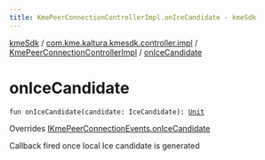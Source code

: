 ```yaml
---
title: KmePeerConnectionControllerImpl.onIceCandidate - kmeSdk
---
```


[kmeSdk](../../index.html) / [com.kme.kaltura.kmesdk.controller.impl](../index.html) / [KmePeerConnectionControllerImpl](index.html) / [onIceCandidate](./on-ice-candidate.html)

# onIceCandidate

`fun onIceCandidate(candidate: IceCandidate): `[`Unit`](https://kotlinlang.org/api/latest/jvm/stdlib/kotlin/-unit/index.html)

Overrides [IKmePeerConnectionEvents.onIceCandidate](../../com.kme.kaltura.kmesdk.webrtc.peerconnection/-i-kme-peer-connection-events/on-ice-candidate.html)

Callback fired once local Ice candidate is generated

